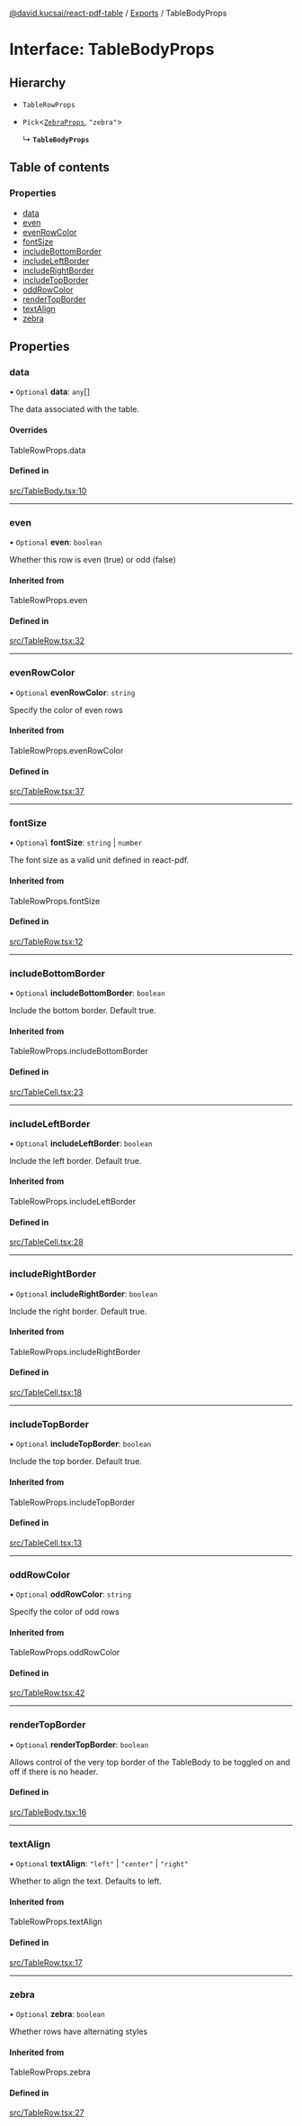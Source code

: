 [@david.kucsai/react-pdf-table](../README.md) / [Exports](../modules.md) / TableBodyProps

# Interface: TableBodyProps

## Hierarchy

- `TableRowProps`

- `Pick`<[`ZebraProps`](ZebraProps.md), ``"zebra"``\>

  ↳ **`TableBodyProps`**

## Table of contents

### Properties

- [data](TableBodyProps.md#data)
- [even](TableBodyProps.md#even)
- [evenRowColor](TableBodyProps.md#evenrowcolor)
- [fontSize](TableBodyProps.md#fontsize)
- [includeBottomBorder](TableBodyProps.md#includebottomborder)
- [includeLeftBorder](TableBodyProps.md#includeleftborder)
- [includeRightBorder](TableBodyProps.md#includerightborder)
- [includeTopBorder](TableBodyProps.md#includetopborder)
- [oddRowColor](TableBodyProps.md#oddrowcolor)
- [renderTopBorder](TableBodyProps.md#rendertopborder)
- [textAlign](TableBodyProps.md#textalign)
- [zebra](TableBodyProps.md#zebra)

## Properties

### data

• `Optional` **data**: `any`[]

The data associated with the table.

#### Overrides

TableRowProps.data

#### Defined in

[src/TableBody.tsx:10](https://github.com/dmk99/react-pdf-table/blob/ddcba28/src/TableBody.tsx#L10)

___

### even

• `Optional` **even**: `boolean`

Whether this row is even (true) or odd (false)

#### Inherited from

TableRowProps.even

#### Defined in

[src/TableRow.tsx:32](https://github.com/dmk99/react-pdf-table/blob/ddcba28/src/TableRow.tsx#L32)

___

### evenRowColor

• `Optional` **evenRowColor**: `string`

Specify the color of even rows

#### Inherited from

TableRowProps.evenRowColor

#### Defined in

[src/TableRow.tsx:37](https://github.com/dmk99/react-pdf-table/blob/ddcba28/src/TableRow.tsx#L37)

___

### fontSize

• `Optional` **fontSize**: `string` \| `number`

The font size as a valid unit defined in react-pdf.

#### Inherited from

TableRowProps.fontSize

#### Defined in

[src/TableRow.tsx:12](https://github.com/dmk99/react-pdf-table/blob/ddcba28/src/TableRow.tsx#L12)

___

### includeBottomBorder

• `Optional` **includeBottomBorder**: `boolean`

Include the bottom border. Default true.

#### Inherited from

TableRowProps.includeBottomBorder

#### Defined in

[src/TableCell.tsx:23](https://github.com/dmk99/react-pdf-table/blob/ddcba28/src/TableCell.tsx#L23)

___

### includeLeftBorder

• `Optional` **includeLeftBorder**: `boolean`

Include the left border. Default true.

#### Inherited from

TableRowProps.includeLeftBorder

#### Defined in

[src/TableCell.tsx:28](https://github.com/dmk99/react-pdf-table/blob/ddcba28/src/TableCell.tsx#L28)

___

### includeRightBorder

• `Optional` **includeRightBorder**: `boolean`

Include the right border. Default true.

#### Inherited from

TableRowProps.includeRightBorder

#### Defined in

[src/TableCell.tsx:18](https://github.com/dmk99/react-pdf-table/blob/ddcba28/src/TableCell.tsx#L18)

___

### includeTopBorder

• `Optional` **includeTopBorder**: `boolean`

Include the top border. Default true.

#### Inherited from

TableRowProps.includeTopBorder

#### Defined in

[src/TableCell.tsx:13](https://github.com/dmk99/react-pdf-table/blob/ddcba28/src/TableCell.tsx#L13)

___

### oddRowColor

• `Optional` **oddRowColor**: `string`

Specify the color of odd rows

#### Inherited from

TableRowProps.oddRowColor

#### Defined in

[src/TableRow.tsx:42](https://github.com/dmk99/react-pdf-table/blob/ddcba28/src/TableRow.tsx#L42)

___

### renderTopBorder

• `Optional` **renderTopBorder**: `boolean`

Allows control of the very top border of the TableBody to be toggled on and off
if there is no header.

#### Defined in

[src/TableBody.tsx:16](https://github.com/dmk99/react-pdf-table/blob/ddcba28/src/TableBody.tsx#L16)

___

### textAlign

• `Optional` **textAlign**: ``"left"`` \| ``"center"`` \| ``"right"``

Whether to align the text. Defaults to left.

#### Inherited from

TableRowProps.textAlign

#### Defined in

[src/TableRow.tsx:17](https://github.com/dmk99/react-pdf-table/blob/ddcba28/src/TableRow.tsx#L17)

___

### zebra

• `Optional` **zebra**: `boolean`

Whether rows have alternating styles

#### Inherited from

TableRowProps.zebra

#### Defined in

[src/TableRow.tsx:27](https://github.com/dmk99/react-pdf-table/blob/ddcba28/src/TableRow.tsx#L27)
